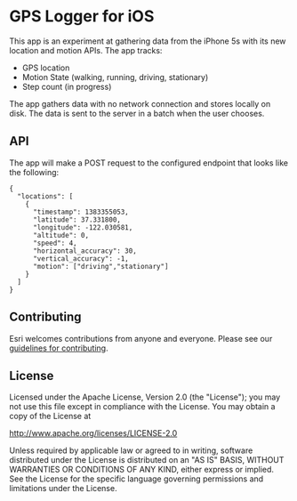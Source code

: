 GPS Logger for iOS
==================

This app is an experiment at gathering data from the iPhone 5s with its new location and motion APIs. The app tracks:
* GPS location
* Motion State (walking, running, driving, stationary)
* Step count (in progress)

The app gathers data with no network connection and stores locally on disk. The data is sent to the server in a batch when the user chooses.


## API

The app will make a POST request to the configured endpoint that looks like the following:

```
{
  "locations": [
    {
      "timestamp": 1383355053,
      "latitude": 37.331800,
      "longitude": -122.030581,
      "altitude": 0,
      "speed": 4,
      "horizontal_accuracy": 30,
      "vertical_accuracy": -1,
      "motion": ["driving","stationary"]
    }
  ]
}
```


## Contributing

Esri welcomes contributions from anyone and everyone. Please see our [guidelines for contributing](https://github.com/esri/contributing).


## License

Licensed under the Apache License, Version 2.0 (the "License");
you may not use this file except in compliance with the License.
You may obtain a copy of the License at

http://www.apache.org/licenses/LICENSE-2.0

Unless required by applicable law or agreed to in writing, software
distributed under the License is distributed on an "AS IS" BASIS,
WITHOUT WARRANTIES OR CONDITIONS OF ANY KIND, either express or implied.
See the License for the specific language governing permissions and
limitations under the License.




